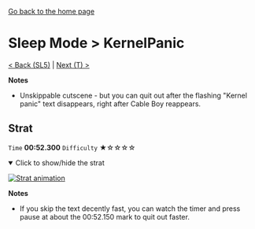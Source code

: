 [Go back to the home page](https://github.com/Doublevil/scbspeedrun)

# Sleep Mode > KernelPanic

[< Back (SL5)](https://github.com/Doublevil/scbspeedrun/blob/main/levels/sl/SL5.md) | [Next (T) >](https://github.com/Doublevil/scbspeedrun/blob/main/levels/T/T.md)

**Notes**
- Unskippable cutscene - but you can quit out after the flashing "Kernel panic" text disappears, right after Cable Boy reappears.

## Strat

`Time` **00:52.300** `Difficulty` ★☆☆☆☆
<details open>
  <summary>Click to show/hide the strat</summary>

  [![Strat animation](https://github.com/Doublevil/scbspeedrun/blob/main/media/levels/sl/KernelPanic_Strat.webp)](https://github.com/Doublevil/scbspeedrun/blob/main/media/levels/sl/KernelPanic_Strat.mp4?raw=true)

  **Notes**
  - If you skip the text decently fast, you can watch the timer and press pause at about the 00:52.150 mark to quit out faster.
</details>
